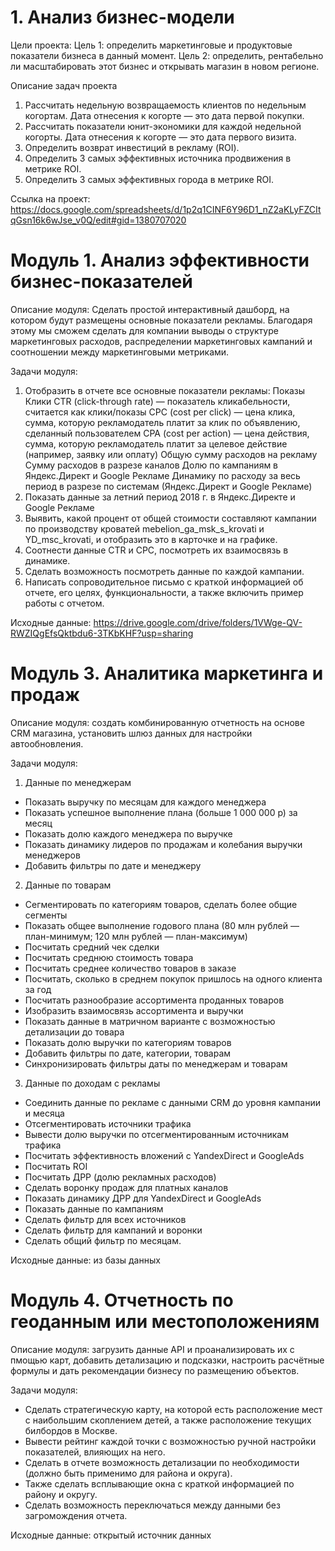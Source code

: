 # 1. Анализ бизнес-модели

Цели проекта:
Цель 1: определить маркетинговые и продуктовые показатели бизнеса в данный момент.
Цель 2: определить, рентабельно ли масштабировать этот бизнес и открывать магазин в новом регионе.

Описание задач проекта
1. Рассчитать недельную возвращаемость клиентов по недельным когортам. Дата отнесения к когорте — это дата первой покупки.
2. Рассчитать показатели юнит-экономики для каждой недельной когорты. Дата отнесения к когорте — это дата первого визита.
3. Определить возврат инвестиций в рекламу (ROI).
4. Определить 3 самых эффективных источника продвижения в метрике ROI.
5. Определить 3 самых эффективных города в метрике ROI.

Ссылка на проект:
https://docs.google.com/spreadsheets/d/1p2q1CINF6Y96D1_nZ2aKLyFZCItqGsn16k6wJse_v0Q/edit#gid=1380707020

# Модуль 1. Анализ эффективности бизнес-показателей

Описание модуля:
Сделать простой интерактивный дашборд, на котором будут размещены основные показатели рекламы. Благодаря этому мы сможем сделать для компании выводы о структуре маркетинговых расходов, распределении маркетинговых кампаний и соотношении между маркетинговыми метриками.

Задачи модуля:
1. Отобразить в отчете все основные показатели рекламы:
Показы
Клики
CTR (click-through rate) — показатель кликабельности, считается как клики/показы
CPC (cost per click) — цена клика, сумма, которую рекламодатель платит за клик по объявлению, сделанный пользователем
CPA (cost per action) — цена действия, сумма, которую рекламодатель платит за целевое действие (например, заявку или оплату)
Общую сумму расходов на рекламу
Сумму расходов в разрезе каналов
Долю по кампаниям в Яндекс.Директ и Google Рекламе
Динамику по расходу за весь период в разрезе по системам (Яндекс.Директ и Google Рекламе)
2. Показать данные за летний период 2018 г. в Яндекс.Директе и Google Рекламе
3. Выявить, какой процент от общей стоимости составляют кампании по производству кроватей mebelion_ga_msk_s_krovati и YD_msc_krovati, и отобразить это в карточке и на графике.
4. Соотнести данные CTR и CPC, посмотреть их взаимосвязь в динамике.
5. Сделать возможность посмотреть данные по каждой кампании.
6. Написать сопроводительное письмо с краткой информацией об отчете, его целях, функциональности, а также включить пример работы с отчетом.

Исходные данные:
https://drive.google.com/drive/folders/1VWge-QV-RWZIQgEfsQktbdu6-3TKbKHF?usp=sharing


# Модуль 3. Аналитика маркетинга и продаж

Описание модуля:
создать комбинированную отчетность на основе CRM магазина, установить шлюз данных для настройки автообновления. 

Задачи модуля:
1. Данные по менеджерам
- Показать выручку по месяцам для каждого менеджера
- Показать успешное выполнение плана (больше 1 000 000 р) за месяц
- Показать долю каждого менеджера по выручке
- Показать динамику лидеров по продажам и колебания выручки менеджеров
- Добавить фильтры по дате и менеджеру
2. Данные по товарам
- Сегментировать по категориям товаров, сделать более общие сегменты
- Показать общее выполнение годового плана (80 млн рублей — план-минимум; 120 млн рублей — план-максимум)
- Посчитать средний чек сделки
- Посчитать среднюю стоимость товара
- Посчитать среднее количество товаров в заказе
- Посчитать, сколько в среднем покупок пришлось на одного клиента за год
- Посчитать разнообразие ассортимента проданных товаров
- Изобразить взаимосвязь ассортимента и выручки
- Показать данные в матричном варианте с возможностью детализации до товара
- Показать долю выручки по категориям товаров
- Добавить фильтры по дате, категории, товарам
- Синхронизировать фильтры даты по менеджерам и товарам
3.  Данные по доходам с рекламы
- Соединить данные по рекламе с данными CRM до уровня кампании и месяца
- Отсегментировать источники трафика
- Вывести долю выручки по отсегментированным источникам трафика
- Посчитать эффективность вложений с YandexDirect и GoogleAds
- Посчитать ROI
- Посчитать ДРР (долю рекламных расходов)
- Сделать воронку продаж для платных каналов
- Показать динамику ДРР для YandexDirect и GoogleAds
- Показать данные по кампаниям
- Сделать фильтр для всех источников
- Сделать фильтр для кампаний и воронки
- Сделать общий фильтр по месяцам.

Исходные данные: из базы данных

# Модуль 4. Отчетность по геоданным или местоположениям

Описание модуля:
загрузить данные API и проанализировать их с пмощью карт, добавить детализацию и подсказки, настроить расчётные формулы и дать рекомендации бизнесу по размещению объектов.

Задачи модуля:
- Сделать стратегическую карту, на которой есть расположение мест с наибольшим скоплением детей, а также расположение текущих билбордов в Москве.
- Вывести рейтинг каждой точки с возможностью ручной настройки показателей, влияющих на него.
- Сделать в отчете возможность детализации по необходимости (должно быть применимо для района и округа).
- Также сделать всплывающие окна с краткой информацией по району и округу.
- Сделать возможность переключаться между данными без загромождения отчета.

Исходные данные: открытый источник данных